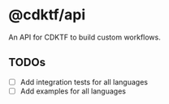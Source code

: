 # @cdktf/api

An API for CDKTF to build custom workflows.

## TODOs

- [ ] Add integration tests for all languages
- [ ] Add examples for all languages
